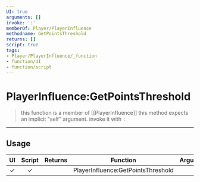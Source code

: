 ```yaml
---
UI: true
arguments: []
invoke: ':'
memberOf: Player/PlayerInfluence
methodname: GetPointsThreshold
returns: []
script: true
tags:
- Player/PlayerInfluence/_function
- function/UI
- function/script
---
```

# PlayerInfluence:GetPointsThreshold
> this function is a member of [[PlayerInfluence]]
> this method expects an implicit "self" argument. invoke it with `:`
-----
## Usage
|  UI | Script | Returns | Function | Arguments |
|:---:|:------:|-------:|:--------:|:---------|
|✓|✓||PlayerInfluence:GetPointsThreshold||
